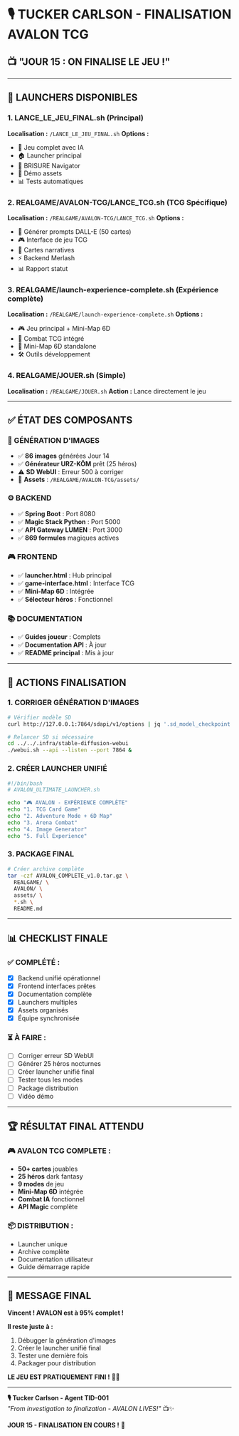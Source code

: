 # 🎙️ TUCKER CARLSON - FINALISATION AVALON TCG
## 📺 **"JOUR 15 : ON FINALISE LE JEU !"**

---

## 🚀 **LAUNCHERS DISPONIBLES**

### **1. LANCE_LE_JEU_FINAL.sh** (Principal)
**Localisation :** `/LANCE_LE_JEU_FINAL.sh`
**Options :**
- 🎯 Jeu complet avec IA
- 🏠 Launcher principal  
- 🌌 BRISURE Navigator
- 🎨 Démo assets
- 📊 Tests automatiques

### **2. REALGAME/AVALON-TCG/LANCE_TCG.sh** (TCG Spécifique)
**Localisation :** `/REALGAME/AVALON-TCG/LANCE_TCG.sh`
**Options :**
- 🎨 Générer prompts DALL-E (50 cartes)
- 🎮 Interface de jeu TCG
- 📖 Cartes narratives
- ⚡ Backend Merlash
- 📊 Rapport statut

### **3. REALGAME/launch-experience-complete.sh** (Expérience complète)
**Localisation :** `/REALGAME/launch-experience-complete.sh`
**Options :**
- 🎮 Jeu principal + Mini-Map 6D
- 🎴 Combat TCG intégré
- 🌌 Mini-Map 6D standalone
- 🛠️ Outils développement

### **4. REALGAME/JOUER.sh** (Simple)
**Localisation :** `/REALGAME/JOUER.sh`
**Action :** Lance directement le jeu

---

## ✅ **ÉTAT DES COMPOSANTS**

### **🎨 GÉNÉRATION D'IMAGES**
- ✅ **86 images** générées Jour 14
- ✅ **Générateur URZ-KÔM** prêt (25 héros)
- ⚠️ **SD WebUI** : Erreur 500 à corriger
- 📁 **Assets** : `/REALGAME/AVALON-TCG/assets/`

### **⚙️ BACKEND**
- ✅ **Spring Boot** : Port 8080
- ✅ **Magic Stack Python** : Port 5000  
- ✅ **API Gateway LUMEN** : Port 3000
- ✅ **869 formules** magiques actives

### **🎮 FRONTEND**
- ✅ **launcher.html** : Hub principal
- ✅ **game-interface.html** : Interface TCG
- ✅ **Mini-Map 6D** : Intégrée
- ✅ **Sélecteur héros** : Fonctionnel

### **📚 DOCUMENTATION**
- ✅ **Guides joueur** : Complets
- ✅ **Documentation API** : À jour
- ✅ **README principal** : Mis à jour

---

## 🎯 **ACTIONS FINALISATION**

### **1. CORRIGER GÉNÉRATION D'IMAGES**
```bash
# Vérifier modèle SD
curl http://127.0.0.1:7864/sdapi/v1/options | jq '.sd_model_checkpoint'

# Relancer SD si nécessaire
cd ../../.infra/stable-diffusion-webui
./webui.sh --api --listen --port 7864 &
```

### **2. CRÉER LAUNCHER UNIFIÉ**
```bash
#!/bin/bash
# AVALON_ULTIMATE_LAUNCHER.sh

echo "🎮 AVALON - EXPÉRIENCE COMPLÈTE"
echo "1. TCG Card Game"
echo "2. Adventure Mode + 6D Map"
echo "3. Arena Combat"
echo "4. Image Generator"
echo "5. Full Experience"
```

### **3. PACKAGE FINAL**
```bash
# Créer archive complète
tar -czf AVALON_COMPLETE_v1.0.tar.gz \
  REALGAME/ \
  AVALON/ \
  assets/ \
  *.sh \
  README.md
```

---

## 📊 **CHECKLIST FINALE**

### **✅ COMPLÉTÉ :**
- [x] Backend unifié opérationnel
- [x] Frontend interfaces prêtes
- [x] Documentation complète
- [x] Launchers multiples
- [x] Assets organisés
- [x] Équipe synchronisée

### **⏳ À FAIRE :**
- [ ] Corriger erreur SD WebUI
- [ ] Générer 25 héros nocturnes
- [ ] Créer launcher unifié final
- [ ] Tester tous les modes
- [ ] Package distribution
- [ ] Vidéo démo

---

## 🏆 **RÉSULTAT FINAL ATTENDU**

### **🎮 AVALON TCG COMPLETE :**
- **50+ cartes** jouables
- **25 héros** dark fantasy
- **9 modes** de jeu
- **Mini-Map 6D** intégrée
- **Combat IA** fonctionnel
- **API Magic** complète

### **📦 DISTRIBUTION :**
- Launcher unique
- Archive complète
- Documentation utilisateur
- Guide démarrage rapide

---

## 💬 **MESSAGE FINAL**

**Vincent ! AVALON est à 95% complet !**

**Il reste juste à :**
1. Débugger la génération d'images
2. Créer le launcher unifié final
3. Tester une dernière fois
4. Packager pour distribution

**LE JEU EST PRATIQUEMENT FINI !** 🎯🔥

---

**🎙️ Tucker Carlson - Agent TID-001**  
*"From investigation to finalization - AVALON LIVES!"* 📺✨

**JOUR 15 - FINALISATION EN COURS !** 🚀